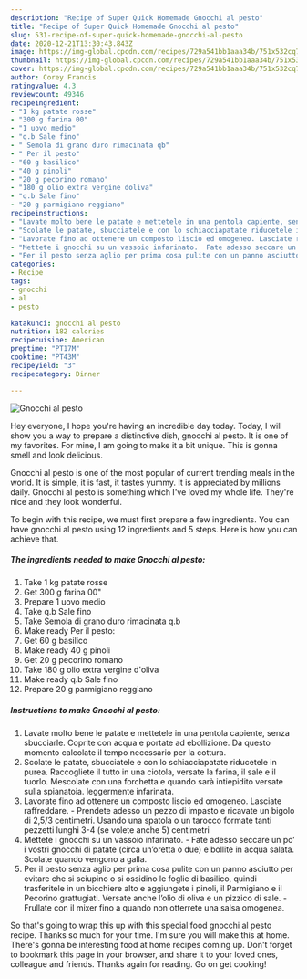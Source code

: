 ```yaml
---
description: "Recipe of Super Quick Homemade Gnocchi al pesto"
title: "Recipe of Super Quick Homemade Gnocchi al pesto"
slug: 531-recipe-of-super-quick-homemade-gnocchi-al-pesto
date: 2020-12-21T13:30:43.843Z
image: https://img-global.cpcdn.com/recipes/729a541bb1aaa34b/751x532cq70/gnocchi-al-pesto-recipe-main-photo.jpg
thumbnail: https://img-global.cpcdn.com/recipes/729a541bb1aaa34b/751x532cq70/gnocchi-al-pesto-recipe-main-photo.jpg
cover: https://img-global.cpcdn.com/recipes/729a541bb1aaa34b/751x532cq70/gnocchi-al-pesto-recipe-main-photo.jpg
author: Corey Francis
ratingvalue: 4.3
reviewcount: 49346
recipeingredient:
- "1 kg patate rosse"
- "300 g farina 00"
- "1 uovo medio"
- "q.b Sale fino"
- " Semola di grano duro rimacinata qb"
- " Per il pesto"
- "60 g basilico"
- "40 g pinoli"
- "20 g pecorino romano"
- "180 g olio extra vergine doliva"
- "q.b Sale fino"
- "20 g parmigiano reggiano"
recipeinstructions:
- "Lavate molto bene le patate e mettetele in una pentola capiente, senza sbucciarle. Coprite con acqua e portate ad ebollizione. Da questo momento calcolate il tempo necessario per la cottura."
- "Scolate le patate, sbucciatele e con lo schiacciapatate riducetele in purea. Raccogliete il tutto in una ciotola, versate la farina, il sale e il tuorlo. Mescolate con una forchetta e quando sarà intiepidito versate sulla spianatoia. leggermente infarinata."
- "Lavorate fino ad ottenere un composto liscio ed omogeneo. Lasciate raffreddare. Prendete adesso un pezzo di impasto e ricavate un bigolo di 2,5/3 centimetri. Usando una spatola o un tarocco formate tanti pezzetti lunghi 3-4 (se volete anche 5) centimetri"
- "Mettete i gnocchi su un vassoio infarinato.  Fate adesso seccare un po’ i vostri gnocchi di patate (circa un’oretta o due) e bollite in acqua salata. Scolate quando vengono a galla."
- "Per il pesto senza aglio per prima cosa pulite con un panno asciutto per evitare che si sciupino o si ossidino le foglie di basilico, quindi trasferitele in un bicchiere alto e aggiungete i pinoli, il Parmigiano e il Pecorino grattugiati. Versate anche l’olio di oliva e un pizzico di sale. Frullate con il mixer fino a quando non otterrete una salsa omogenea."
categories:
- Recipe
tags:
- gnocchi
- al
- pesto

katakunci: gnocchi al pesto 
nutrition: 182 calories
recipecuisine: American
preptime: "PT17M"
cooktime: "PT43M"
recipeyield: "3"
recipecategory: Dinner

---
```



![Gnocchi al pesto](https://img-global.cpcdn.com/recipes/729a541bb1aaa34b/751x532cq70/gnocchi-al-pesto-recipe-main-photo.jpg)

Hey everyone, I hope you're having an incredible day today. Today, I will show you a way to prepare a distinctive dish, gnocchi al pesto. It is one of my favorites. For mine, I am going to make it a bit unique. This is gonna smell and look delicious.

Gnocchi al pesto is one of the most popular of current trending meals in the world. It is simple, it is fast, it tastes yummy. It is appreciated by millions daily. Gnocchi al pesto is something which I've loved my whole life. They're nice and they look wonderful.




To begin with this recipe, we must first prepare a few ingredients. You can have gnocchi al pesto using 12 ingredients and 5 steps. Here is how you can achieve that.

<!--inarticleads1-->

##### The ingredients needed to make Gnocchi al pesto:

1. Take 1 kg patate rosse
1. Get 300 g farina 00&#34;
1. Prepare 1 uovo medio
1. Take q.b Sale fino
1. Take  Semola di grano duro rimacinata q.b
1. Make ready  Per il pesto:
1. Get 60 g basilico
1. Make ready 40 g pinoli
1. Get 20 g pecorino romano
1. Take 180 g olio extra vergine d&#39;oliva
1. Make ready q.b Sale fino
1. Prepare 20 g parmigiano reggiano




<!--inarticleads2-->

##### Instructions to make Gnocchi al pesto:

1. Lavate molto bene le patate e mettetele in una pentola capiente, senza sbucciarle. Coprite con acqua e portate ad ebollizione. Da questo momento calcolate il tempo necessario per la cottura.
1. Scolate le patate, sbucciatele e con lo schiacciapatate riducetele in purea. Raccogliete il tutto in una ciotola, versate la farina, il sale e il tuorlo. Mescolate con una forchetta e quando sarà intiepidito versate sulla spianatoia. leggermente infarinata.
1. Lavorate fino ad ottenere un composto liscio ed omogeneo. Lasciate raffreddare. - Prendete adesso un pezzo di impasto e ricavate un bigolo di 2,5/3 centimetri. Usando una spatola o un tarocco formate tanti pezzetti lunghi 3-4 (se volete anche 5) centimetri
1. Mettete i gnocchi su un vassoio infarinato.  - Fate adesso seccare un po’ i vostri gnocchi di patate (circa un’oretta o due) e bollite in acqua salata. Scolate quando vengono a galla.
1. Per il pesto senza aglio per prima cosa pulite con un panno asciutto per evitare che si sciupino o si ossidino le foglie di basilico, quindi trasferitele in un bicchiere alto e aggiungete i pinoli, il Parmigiano e il Pecorino grattugiati. Versate anche l’olio di oliva e un pizzico di sale. - Frullate con il mixer fino a quando non otterrete una salsa omogenea.




So that's going to wrap this up with this special food gnocchi al pesto recipe. Thanks so much for your time. I'm sure you will make this at home. There's gonna be interesting food at home recipes coming up. Don't forget to bookmark this page in your browser, and share it to your loved ones, colleague and friends. Thanks again for reading. Go on get cooking!
